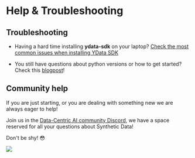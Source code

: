 # Help & Troubleshooting

## Troubleshooting 

- Having a hard time installing **ydata-sdk** on your laptop?
[Check the most common issues when installing YData SDK](https://docs.sdk.ydata.ai/latest/installation/)

- You still have questions about python versions or how to get started? Check this [blogpost](https://ydata.ai/resources/10-most-asked-questions-on-ydata-synthetic)! 

## Community help 

If you are just starting, or you are dealing with something new we are always eager to help! 

Join us in the [Data-Centric AI community Discord](https://discord.com/invite/mw7xjJ7b7s), we have a space reserved for all your questions about Synthetic Data! 

Don't be shy! 😳

<img referrerpolicy="no-referrer-when-downgrade" src="https://static.scarf.sh/a.png?x-pxid=dd69a9f9-0901-4cb4-9e56-b1e69877dca1" />